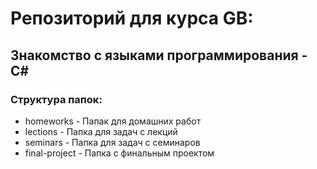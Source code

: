 # Репозиторий для курса GB:
## Знакомство с языками программирования - C#
### Структура папок:
* homeworks - Папак для домашних работ
* lections - Папка для задач с лекций
* seminars - Папка для задач с семинаров
* final-project - Папка с финальным проектом